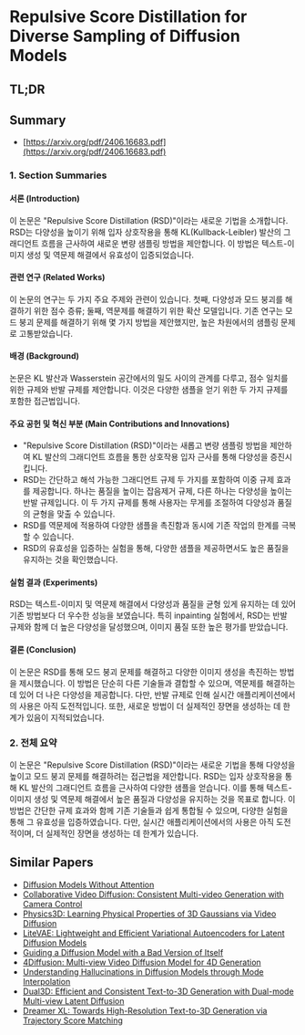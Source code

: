 # Repulsive Score Distillation for Diverse Sampling of Diffusion Models
## TL;DR
## Summary
- [https://arxiv.org/pdf/2406.16683.pdf](https://arxiv.org/pdf/2406.16683.pdf)

### 1. Section Summaries

#### 서론 (Introduction)
이 논문은 "Repulsive Score Distillation (RSD)"이라는 새로운 기법을 소개합니다. RSD는 다양성을 높이기 위해 입자 상호작용을 통해 KL(Kullback-Leibler) 발산의 그래디언트 흐름을 근사하여 새로운 변량 샘플링 방법을 제안합니다. 이 방법은 텍스트-이미지 생성 및 역문제 해결에서 유효성이 입증되었습니다. 

#### 관련 연구 (Related Works)
이 논문의 연구는 두 가지 주요 주제와 관련이 있습니다. 첫째, 다양성과 모드 붕괴를 해결하기 위한 점수 증류; 둘째, 역문제를 해결하기 위한 확산 모델입니다. 기존 연구는 모드 붕괴 문제를 해결하기 위해 몇 가지 방법을 제안했지만, 높은 차원에서의 샘플링 문제로 고통받았습니다. 

#### 배경 (Background)
논문은 KL 발산과 Wasserstein 공간에서의 밀도 사이의 관계를 다루고, 점수 일치를 위한 규제와 반발 규제를 제안합니다. 이것은 다양한 샘플을 얻기 위한 두 가지 규제를 포함한 접근법입니다.

#### 주요 공헌 및 혁신 부분 (Main Contributions and Innovations)
- "Repulsive Score Distillation (RSD)"이라는 새롭고 변량 샘플링 방법을 제안하여 KL 발산의 그래디언트 흐름을 통한 상호작용 입자 근사를 통해 다양성을 증진시킵니다.
- RSD는 간단하고 해석 가능한 그래디언트 규제 두 가지를 포함하여 이중 규제 효과를 제공합니다. 하나는 품질을 높이는 잡음제거 규제, 다른 하나는 다양성을 높이는 반발 규제입니다. 이 두 가지 규제를 통해 사용자는 무게를 조절하여 다양성과 품질의 균형을 맞출 수 있습니다.
- RSD를 역문제에 적용하여 다양한 샘플을 촉진함과 동시에 기존 작업의 한계를 극복할 수 있습니다.
- RSD의 유효성을 입증하는 실험을 통해, 다양한 샘플을 제공하면서도 높은 품질을 유지하는 것을 확인했습니다.

#### 실험 결과 (Experiments)
RSD는 텍스트-이미지 및 역문제 해결에서 다양성과 품질을 균형 있게 유지하는 데 있어 기존 방법보다 더 우수한 성능을 보였습니다. 특히 inpainting 실험에서, RSD는 반발 규제와 함께 더 높은 다양성을 달성했으며, 이미지 품질 또한 높은 평가를 받았습니다.

#### 결론 (Conclusion)
이 논문은 RSD를 통해 모드 붕괴 문제를 해결하고 다양한 이미지 생성을 촉진하는 방법을 제시했습니다. 이 방법은 단순히 다른 기술들과 결합할 수 있으며, 역문제를 해결하는 데 있어 더 나은 다양성을 제공합니다. 다만, 반발 규제로 인해 실시간 애플리케이션에서의 사용은 아직 도전적입니다. 또한, 새로운 방법이 더 실제적인 장면을 생성하는 데 한계가 있음이 지적되었습니다.

### 2. 전체 요약

이 논문은 "Repulsive Score Distillation (RSD)"이라는 새로운 기법을 통해 다양성을 높이고 모드 붕괴 문제를 해결하려는 접근법을 제안합니다. RSD는 입자 상호작용을 통해 KL 발산의 그래디언트 흐름을 근사하여 다양한 샘플을 얻습니다. 이를 통해 텍스트-이미지 생성 및 역문제 해결에서 높은 품질과 다양성을 유지하는 것을 목표로 합니다. 이 방법은 간단한 규제 효과와 함께 기존 기술들과 쉽게 통합될 수 있으며, 다양한 실험을 통해 그 유효성을 입증하였습니다. 다만, 실시간 애플리케이션에서의 사용은 아직 도전적이며, 더 실제적인 장면을 생성하는 데 한계가 있습니다.

## Similar Papers
- [Diffusion Models Without Attention](2311.18257.md)
- [Collaborative Video Diffusion: Consistent Multi-video Generation with Camera Control](2405.17414.md)
- [Physics3D: Learning Physical Properties of 3D Gaussians via Video Diffusion](2406.04338.md)
- [LiteVAE: Lightweight and Efficient Variational Autoencoders for Latent Diffusion Models](2405.14477.md)
- [Guiding a Diffusion Model with a Bad Version of Itself](2406.02507.md)
- [4Diffusion: Multi-view Video Diffusion Model for 4D Generation](2405.20674.md)
- [Understanding Hallucinations in Diffusion Models through Mode Interpolation](2406.09358.md)
- [Dual3D: Efficient and Consistent Text-to-3D Generation with Dual-mode Multi-view Latent Diffusion](2405.09874.md)
- [Dreamer XL: Towards High-Resolution Text-to-3D Generation via Trajectory Score Matching](2405.11252.md)
